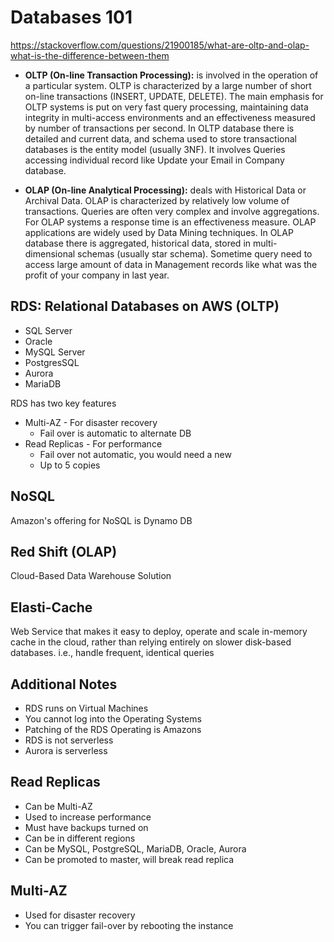 # Databases 101

https://stackoverflow.com/questions/21900185/what-are-oltp-and-olap-what-is-the-difference-between-them

- **OLTP (On-line Transaction Processing):** is involved in the operation of a particular system. OLTP is characterized by a large number of short on-line transactions (INSERT, UPDATE, DELETE). The main emphasis for OLTP systems is put on very fast query processing, maintaining data integrity in multi-access environments and an effectiveness measured by number of transactions per second. In OLTP database there is detailed and current data, and schema used to store transactional databases is the entity model (usually 3NF). It involves Queries accessing individual record like Update your Email in Company database.

- **OLAP (On-line Analytical Processing):** deals with Historical Data or Archival Data. OLAP is characterized by relatively low volume of transactions. Queries are often very complex and involve aggregations. For OLAP systems a response time is an effectiveness measure. OLAP applications are widely used by Data Mining techniques. In OLAP database there is aggregated, historical data, stored in multi-dimensional schemas (usually star schema). Sometime query need to access large amount of data in Management records like what was the profit of your company in last year.

## RDS: Relational Databases on AWS (OLTP)

- SQL Server
- Oracle
- MySQL Server
- PostgresSQL
- Aurora
- MariaDB

RDS has two key features

- Multi-AZ - For disaster recovery
    - Fail over is automatic to alternate DB
- Read Replicas - For performance
    - Fail over not automatic, you would need a new 
    - Up to 5 copies

## NoSQL 

Amazon's offering for NoSQL is Dynamo DB

## Red Shift (OLAP) 

Cloud-Based Data Warehouse Solution

## Elasti-Cache

Web Service that makes it easy to deploy, operate and scale in-memory cache in the cloud, rather than relying entirely on slower disk-based databases.  i.e., handle frequent, identical queries


## Additional Notes

- RDS runs on Virtual Machines
- You cannot log into the Operating Systems
- Patching of the RDS Operating is Amazons 
- RDS is not serverless
- Aurora is serverless

## Read Replicas

- Can be Multi-AZ
- Used to increase performance
- Must have backups turned on
- Can be in different regions
- Can be MySQL, PostgreSQL, MariaDB, Oracle, Aurora
- Can be promoted to master, will break read replica

## Multi-AZ

- Used for disaster recovery
- You can trigger fail-over by rebooting the instance